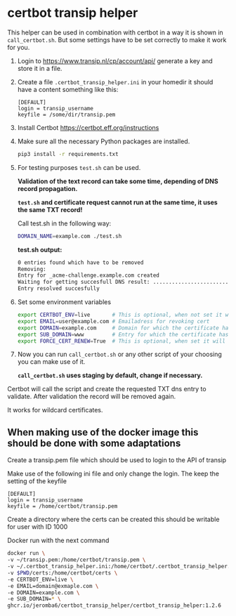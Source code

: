# certbot transip helper

This helper can be used in combination with certbot in a way it is shown in `call_certbot.sh`. But some settings have to be set correctly to make it work for you.

1. Login to <https://www.transip.nl/cp/account/api/> generate a key and store it in a file.
2. Create a file `.certbot_transip_helper.ini` in your homedir it should have a content something like this:

   ```text
   [DEFAULT]
   login = transip_username
   keyfile = /some/dir/transip.pem
   ```

3. Install Certbot <https://certbot.eff.org/instructions>
4. Make sure all the necessary Python packages are installed.

   ```bash
   pip3 install -r requirements.txt
   ```

5. For testing purposes  `test.sh` can be used.

   **Validation of the text record can take some time, depending of DNS record propagation.**

   **`test.sh` and certificate request cannot run at the same time, it uses the same TXT record!**

   Call test.sh in the following way:
   ```bash
   DOMAIN_NAME=example.com ./test.sh
   ```

   **test.sh output:**

   ```bash
   0 entries found which have to be removed
   Removing:
   Entry for _acme-challenge.example.com created
   Waiting for getting succesfull DNS result: ..............................
   Entry resolved succesfully
   ```

7. Set some environment variables

   ```bash
   export CERTBOT_ENV=live       # This is optional, when not set it will use the staging environment of letsencrypt
   export EMAIL=user@example.com # Emailadress for revoking cert
   export DOMAIN=example.com     # Domain for which the certificate has to be generated
   export SUB_DOMAIN=www         # Entry for which the certificate has to be generated, '*' can be used for wildcard certificate
   export FORCE_CERT_RENEW=True  # This is optional, when set it will force new certificate generation
   ```

8. Now you can run `call_certbot.sh` or any other script of your choosing you can make use of it.

   **`call_certbot.sh` uses staging by default, change if necessary.**

Certbot will call the script and create the requested TXT dns entry to validate. After validation the record will be removed again.

It works for wildcard certificates.

## When making use of the docker image this should be done with some adaptations

Create a transip.pem file which should be used to login to the API of transip

Make use of the following ini file and only change the login. The keep the setting of the keyfile

   ```text
   [DEFAULT]
   login = transip_username
   keyfile = /home/certbot/transip.pem
   ```

Create a directory where the certs can be created this should be writable for user with ID 1000

Docker run with the next command

```bash
docker run \
-v ~/transip.pem:/home/certbot/transip.pem \
-v ~/.certbot_transip_helper.ini:/home/certbot/.certbot_transip_helper.ini \
-v $PWD/certs:/home/certbot/certs \
-e CERTBOT_ENV=live \
-e EMAIL=domain@exmaple.com \
-e DOMAIN=example.com \
-e SUB_DOMAIN=* \
ghcr.io/jeromba6/certbot_transip_helper/certbot_transip_helper:1.2.6
```
